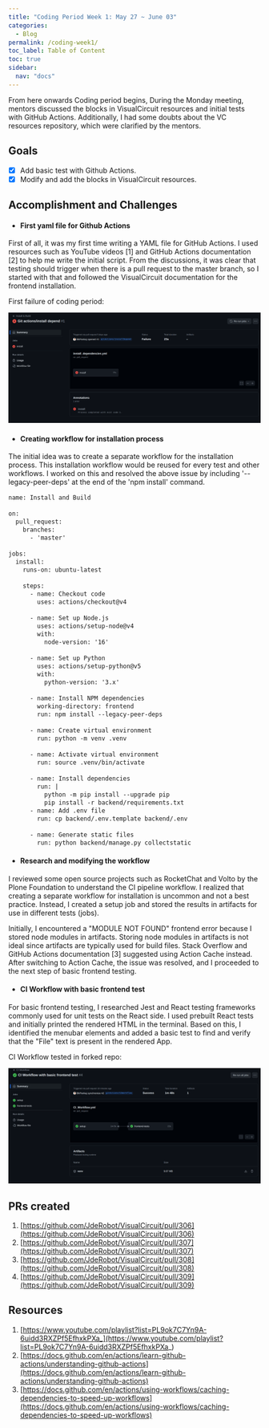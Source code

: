 ```yaml
---
title: "Coding Period Week 1: May 27 ~ June 03"
categories:
  - Blog
permalink: /coding-week1/
toc_label: Table of Content
toc: true
sidebar:
  nav: "docs"
---
```


From here onwards Coding period begins, During the Monday meeting, mentors discussed the blocks in VisualCircuit resources and initial tests with GitHub Actions. Additionally, I had some doubts about the VC resources repository, which were clarified by the mentors.

## Goals
- [x] Add basic test with Github Actions.
- [x] Modify and add the blocks in VisualCircuit resources.

## Accomplishment and Challenges

* #### First yaml file for Github Actions
First of all, it was my first time writing a YAML file for GitHub Actions. I used resources such as YouTube videos [1] and GitHub Actions documentation [2]  to help me write the initial script. From the discussions, it was clear that testing should trigger when there is a pull request to the master branch, so I started with that and followed the VisualCircuit documentation for the frontend installation.

First failure of coding period:

![one](../assets/images/one.png)

* #### Creating workflow for installation process
The initial idea was to create a separate workflow for the installation process. This installation workflow would be reused for every test and other workflows. I worked on this and resolved the above issue by including '--legacy-peer-deps' at the end of the 'npm install' command.

```shell
name: Install and Build

on:
  pull_request:
    branches:
      - 'master'

jobs:
  install:
    runs-on: ubuntu-latest

    steps:
      - name: Checkout code
        uses: actions/checkout@v4

      - name: Set up Node.js
        uses: actions/setup-node@v4
        with:
          node-version: '16'

      - name: Set up Python
        uses: actions/setup-python@v5
        with:
          python-version: '3.x' 

      - name: Install NPM dependencies
        working-directory: frontend
        run: npm install --legacy-peer-deps

      - name: Create virtual environment
        run: python -m venv .venv

      - name: Activate virtual environment
        run: source .venv/bin/activate

      - name: Install dependencies
        run: |
          python -m pip install --upgrade pip
          pip install -r backend/requirements.txt
      - name: Add .env file
        run: cp backend/.env.template backend/.env

      - name: Generate static files
        run: python backend/manage.py collectstatic
```
* #### Research and modifying the workflow 
I reviewed some open source projects such as RocketChat and Volto by the Plone Foundation to understand the CI pipeline workflow. I realized that creating a separate workflow for installation is uncommon and not a best practice. Instead, I created a setup job and stored the results in artifacts for use in different tests (jobs).

Initially, I encountered a "MODULE NOT FOUND" frontend error because I stored node modules in artifacts. Storing node modules in artifacts is not ideal since artifacts are typically used for build files. Stack Overflow and GitHub Actions documentation [3] suggested using Action Cache instead. After switching to Action Cache, the issue was resolved, and I proceeded to the next step of basic frontend testing.

* #### CI Workflow with basic frontend test 
For basic frontend testing, I researched Jest and React testing frameworks commonly used for unit tests on the React side. I used prebuilt React tests and initially printed the rendered HTML in the terminal. Based on this, I identified the menubar elements and added a basic test to find and verify that the "File" text is present in the rendered App.

CI Workflow tested in forked repo:

![two](../assets/images/two.png)

## PRs created
1. [https://github.com/JdeRobot/VisualCircuit/pull/306](https://github.com/JdeRobot/VisualCircuit/pull/306)
2. [https://github.com/JdeRobot/VisualCircuit/pull/307](https://github.com/JdeRobot/VisualCircuit/pull/307)
3. [https://github.com/JdeRobot/VisualCircuit/pull/308](https://github.com/JdeRobot/VisualCircuit/pull/308)
4. [https://github.com/JdeRobot/VisualCircuit/pull/309](https://github.com/JdeRobot/VisualCircuit/pull/309)

## Resources
1. [https://www.youtube.com/playlist?list=PL9ok7C7Yn9A-6uidd3RXZPf5EfhxkPXa_](https://www.youtube.com/playlist?list=PL9ok7C7Yn9A-6uidd3RXZPf5EfhxkPXa_)
2. [https://docs.github.com/en/actions/learn-github-actions/understanding-github-actions](https://docs.github.com/en/actions/learn-github-actions/understanding-github-actions)
3. [https://docs.github.com/en/actions/using-workflows/caching-dependencies-to-speed-up-workflows](https://docs.github.com/en/actions/using-workflows/caching-dependencies-to-speed-up-workflows)